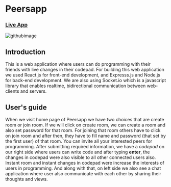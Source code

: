 # Peersapp

### [Live App](https://peersapp.netlify.com)

![githubimage](https://user-images.githubusercontent.com/61876890/132719684-21263922-d3b0-4113-83c0-97138044a249.png)



## Introduction

This is a web application where users can do programming with their friends with live changes in their codepad.
For building this web application we used React.js for front-end development, and Expresss.js and Node.js for back-end development. We are also using Socket.io which is  a javascript library that enables realtime, bidirectional communication between web-clients and servers.

## User's guide
When we visit home page of Peersapp we have two choices that are create room or join room. If we will click on create room, we can create a room and also set password for that room. For joining that room others have to click on join room and after then, they have to fill name and password (that set by the first user) of that room. You can invite all your interested peers for programming. After submitting required information, we have a *codepad* on our right side where users can write code and after typing **enter**, the changes in codepad were also visible to all other connected users also. Instant room and instant changes in codepad were increase the interests of users in programming. And along with that, on left side we also see a chat application where user also communicate with each other by sharing their thoughts and views.

